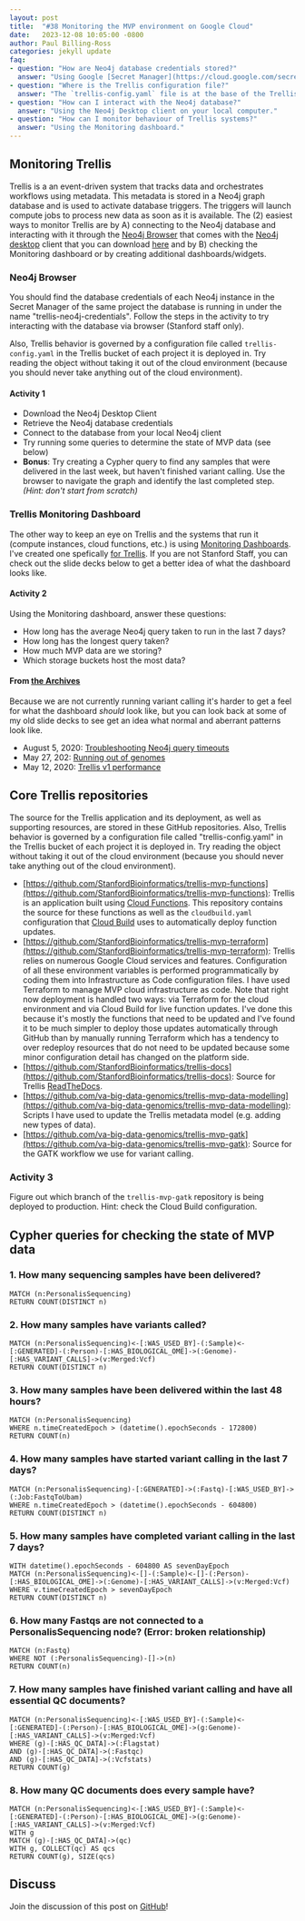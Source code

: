 ```yaml
---
layout: post
title:  "#38 Monitoring the MVP environment on Google Cloud"
date:   2023-12-08 10:05:00 -0800
author: Paul Billing-Ross
categories: jekyll update
faq:
- question: "How are Neo4j database credentials stored?"
  answer: "Using Google [Secret Manager](https://cloud.google.com/secret-manager)."
- question: "Where is the Trellis configuration file?"
  answer: "The `trellis-config.yaml` file is at the base of the Trellis bucket."
- question: "How can I interact with the Neo4j database?"
  answer: "Using the Neo4j Desktop client on your local computer."
- question: "How can I monitor behaviour of Trellis systems?"
  answer: "Using the Monitoring dashboard."
---
```


## Monitoring Trellis

Trellis is a an event-driven system that tracks data and orchestrates workflows using metadata. This metadata is stored in a Neo4j graph database and is used to activate database triggers. The triggers will launch compute jobs to process new data as soon as it is available. The (2) easiest ways to monitor Trellis are by A) connecting to the Neo4j database and interacting with it through the [Neo4j Browser](https://neo4j.com/docs/browser-manual/current/) that comes with the [Neo4j desktop](https://neo4j.com/developer/neo4j-desktop/) client that you can download [here](http://neo4j.com/download) and by B) checking the Monitoring dashboard or by creating additional dashboards/widgets.

### Neo4j Browser
You should find the database credentials of each Neo4j instance in the Secret Manager of the same project the database is running in under the name "trellis-neo4j-credentials". Follow the steps in the activity to try interacting with the database via browser (Stanford staff only).

Also, Trellis behavior is governed by a configuration file called `trellis-config.yaml` in the Trellis bucket of each project it is deployed in. Try reading the object without taking it out of the cloud environment (because you should never take anything out of the cloud environment).

#### Activity 1
- Download the Neo4j Desktop Client
- Retrieve the Neo4j database credentials
- Connect to the database from your local Neo4j client
- Try running some queries to determine the state of MVP data (see below) 
- **Bonus**: Try creating a Cypher query to find any samples that were delivered in the last week, but haven't finished variant calling. Use the browser to navigate the graph and identify the last completed step. *(Hint: don't start from scratch)*

### Trellis Monitoring Dashboard
The other way to keep an eye on Trellis and the systems that run it (compute instances, cloud functions, etc.) is using [Monitoring Dashboards](https://cloud.google.com/monitoring/dashboards/api-examples). I've created one spefically [for Trellis](https://console.cloud.google.com/monitoring/dashboards/builder/dc56b2f7-f69b-4527-b054-3f7bcc1852a7;duration=P1D?authuser=0&project=gbsc-gcp-project-mvp). If you are not Stanford Staff, you can check out the slide decks below to get a better idea of what the dashboard looks like.

#### Activity 2
Using the Monitoring dashboard, answer these questions:
- How long has the average Neo4j query taken to run in the last 7 days?
- How long has the longest query taken?
- How much MVP data are we storing?
- Which storage buckets host the most data?

#### From [the Archives](https://drive.google.com/drive/folders/1acIugd7SU6XgWR3vTyqw887_DKzkVFxG)
Because we are not currently running variant calling it's harder to get a feel for what the dashboard *should* look like, but you can look back at some of my old slide decks to see get an idea what normal and aberrant patterns look like.

- August 5, 2020: [Troubleshooting Neo4j query timeouts](https://docs.google.com/presentation/d/1ENFS4pJQ4U-fk1g4zCnYbLTzkR_sKb1OJVpJFvtuCPQ/edit#slide=id.p)
- May 27, 202: [Running out of genomes](https://docs.google.com/presentation/d/1DutQ5kylQloA6rmdwMHUhFit0d0k8QEzHJL7sjav04c/edit#slide=id.p)
- May 12, 2020: [Trellis v1 performance](https://docs.google.com/presentation/d/193S-oS4EaiIA5bRAZsZLsv0Kjt6dHf8KDqK-LkWM5hY/edit#slide=id.p)

## Core Trellis repositories
The source for the Trellis application and its deployment, as well as supporting resources, are stored in these GitHub repositories. Also, Trellis behavior is governed by a configuration file called "trellis-config.yaml" in the Trellis bucket of each project it is deployed in. Try reading the object without taking it out of the cloud environment (because you should never take anything out of the cloud environment).

- [https://github.com/StanfordBioinformatics/trellis-mvp-functions](https://github.com/StanfordBioinformatics/trellis-mvp-functions): Trellis is an application built using [Cloud Functions](https://cloud.google.com/functions?hl=en). This repository contains the source for these functions as well as the `cloudbuild.yaml` configuration that [Cloud Build](https://cloud.google.com/build?hl=en) uses to automatically deploy function updates. 
- [https://github.com/StanfordBioinformatics/trellis-mvp-terraform](https://github.com/StanfordBioinformatics/trellis-mvp-terraform): Trellis relies on numerous Google Cloud services and features. Configuration of all these environment variables is performed programmatically by coding them into Infrastructure as Code configuration files. I have used Terraform to manage MVP cloud infrastructure as code. Note that right now deployment is handled two ways: via Terraform for the cloud environment and via Cloud Build for live function updates. I've done this because it's mostly the functions that need to be updated and I've found it to be much simpler to deploy those updates automatically through GitHub than by manually running Terraform which has a tendency to over redeploy resources that do not need to be updated because some minor configuration detail has changed on the platform side.
- [https://github.com/StanfordBioinformatics/trellis-docs](https://github.com/StanfordBioinformatics/trellis-docs): Source for Trellis [ReadTheDocs](https://trellis-data-management.readthedocs.io/en/latest/).
- [https://github.com/va-big-data-genomics/trellis-mvp-data-modelling](https://github.com/va-big-data-genomics/trellis-mvp-data-modelling): Scripts I have used to update the Trellis metadata model (e.g. adding new types of data).
- [https://github.com/va-big-data-genomics/trellis-mvp-gatk](https://github.com/va-big-data-genomics/trellis-mvp-gatk): Source for the GATK workflow we use for variant calling. 

### Activity 3
Figure out which branch of the `trellis-mvp-gatk` repository is being deployed to production. Hint: check the Cloud Build configuration.

## Cypher queries for checking the state of MVP data

### 1. How many sequencing samples have been delivered?

```
MATCH (n:PersonalisSequencing)
RETURN COUNT(DISTINCT n)
```

### 2. How many samples have variants called?

```
MATCH (n:PersonalisSequencing)<-[:WAS_USED_BY]-(:Sample)<-[:GENERATED]-(:Person)-[:HAS_BIOLOGICAL_OME]->(:Genome)-[:HAS_VARIANT_CALLS]->(v:Merged:Vcf)
RETURN COUNT(DISTINCT n)
```

### 3. How many samples have been delivered within the last 48 hours?

```
MATCH (n:PersonalisSequencing)
WHERE n.timeCreatedEpoch > (datetime().epochSeconds - 172800)
RETURN COUNT(n)
```

### 4. How many samples have started variant calling in the last 7 days?

```
MATCH (n:PersonalisSequencing)-[:GENERATED]->(:Fastq)-[:WAS_USED_BY]->(:Job:FastqToUbam)
WHERE n.timeCreatedEpoch > (datetime().epochSeconds - 604800)
RETURN COUNT(DISTINCT n)
```

### 5. How many samples have completed variant calling in the last 7 days? 

```
WITH datetime().epochSeconds - 604800 AS sevenDayEpoch
MATCH (n:PersonalisSequencing)<-[]-(:Sample)<-[]-(:Person)-[:HAS_BIOLOGICAL_OME]->(:Genome)-[:HAS_VARIANT_CALLS]->(v:Merged:Vcf)
WHERE v.timeCreatedEpoch > sevenDayEpoch
RETURN COUNT(DISTINCT n)
```

### 6. How many Fastqs are not connected to a PersonalisSequencing node? (Error: broken relationship)

```
MATCH (n:Fastq)
WHERE NOT (:PersonalisSequencing)-[]->(n)
RETURN COUNT(n)
```

### 7. How many samples have finished variant calling and have all essential QC documents?

```
MATCH (n:PersonalisSequencing)<-[:WAS_USED_BY]-(:Sample)<-[:GENERATED]-(:Person)-[:HAS_BIOLOGICAL_OME]->(g:Genome)-[:HAS_VARIANT_CALLS]->(v:Merged:Vcf)
WHERE (g)-[:HAS_QC_DATA]->(:Flagstat)
AND (g)-[:HAS_QC_DATA]->(:Fastqc)
AND (g)-[:HAS_QC_DATA]->(:Vcfstats)
RETURN COUNT(g)
```

### 8. How many QC documents does every sample have?

```
MATCH (n:PersonalisSequencing)<-[:WAS_USED_BY]-(:Sample)<-[:GENERATED]-(:Person)-[:HAS_BIOLOGICAL_OME]->(g:Genome)-[:HAS_VARIANT_CALLS]->(v:Merged:Vcf)
WITH g
MATCH (g)-[:HAS_QC_DATA]->(qc)
WITH g, COLLECT(qc) AS qcs
RETURN COUNT(g), SIZE(qcs)
```

## Discuss
Join the discussion of this post on [GitHub](https://github.com/orgs/va-big-data-genomics/discussions/37)!
